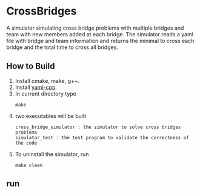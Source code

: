# CrossBridges #
A simulator simulating cross bridge problems with multiple bridges and team with new members added at each bridge. The simulator reads a yaml file with bridge and team information and returns the minimal to cross each bridge and the total time to cross all bridges.
## How to Build ##
1. Install cmake, make, g++.
2. Install [yaml-cpp](https://github.com/jbeder/yaml-cpp).
3. In current directory type
   ```
   make
   ```
5. two executables will be built 
   ```
   cross_bridge_simulator : the simulator to solve cross bridges problems
   simulator_test : the test program to validate the correctness of the code
   ```
6. To uninstall the simulator, run
   ```
   make clean
   ```
## run ##
